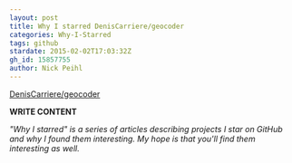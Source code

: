 ```yaml
---
layout: post
title: Why I starred DenisCarriere/geocoder
categories: Why-I-Starred
tags: github
stardate: 2015-02-02T17:03:32Z
gh_id: 15857755
author: Nick Peihl
---
```


[DenisCarriere/geocoder](star.repo.html_url)

**WRITE CONTENT**

*"Why I starred" is a series of articles describing projects I star on GitHub and why I found them interesting. My hope is that you'll find them interesting as well.*

